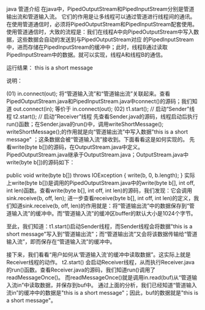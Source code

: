 java 管道介绍
在java中，PipedOutputStream和PipedInputStream分别是管道输出流和管道输入流。
它们的作用是让多线程可以通过管道进行线程间的通讯。在使用管道通信时，必须将PipedOutputStream和PipedInputStream配套使用。
使用管道通信时，大致的流程是：我们在线程A中向PipedOutputStream中写入数据，这些数据会自动的发送到与PipedOutputStream对应
 的PipedInputStream中，进而存储在PipedInputStream的缓冲中；此时，线程B通过读取PipedInputStream中的数据。就可以实现，线程A和线程B的通信。
 
 
 运行结果：
 this is a short message
 
 说明：
 
 (01) 
 in.connect(out); 
 将“管道输入流”和“管道输出流”关联起来。查看PipedOutputStream.java和PipedInputStream.java中connect()的源码；我们知道 out.connect(in); 等价于 in.connect(out);
 (02)
 t1.start(); // 启动“Sender”线程
 t2.start(); // 启动“Receiver”线程
 先查看Sender.java的源码，线程启动后执行run()函数；在Sender.java的run()中，调用writeShortMessage();
 writeShortMessage();的作用就是向“管道输出流”中写入数据"this is a short message" ；这条数据会被“管道输入流”接收到。下面看看这是如何实现的。
 先看write(byte b[])的源码，在OutputStream.java中定义。PipedOutputStream.java继承于OutputStream.java；OutputStream.java中write(byte b[])的源码如下：
 
 public void write(byte b[]) throws IOException {
     write(b, 0, b.length);
 }
 实际上write(byte b[])是调用的PipedOutputStream.java中的write(byte b[], int off, int len)函数。查看write(byte b[], int off, int len)的源码，我们发现：它会调用 sink.receive(b, off, len); 进一步查看receive(byte b[], int off, int len)的定义，我们知道sink.receive(b, off, len)的作用就是：将“管道输出流”中的数据保存到“管道输入流”的缓冲中。而“管道输入流”的缓冲区buffer的默认大小是1024个字节。
 
 至此，我们知道：t1.start()启动Sender线程，而Sender线程会将数据"this is a short message"写入到“管道输出流”；而“管道输出流”又会将该数据传输给“管道输入流”，即而保存在“管道输入流”的缓冲中。
 
 
 接下来，我们看看“用户如何从‘管道输入流’的缓冲中读取数据”。这实际上就是Receiver线程的动作。
 t2.start() 会启动Receiver线程，从而执行Receiver.java的run()函数。查看Receiver.java的源码，我们知道run()调用了readMessageOnce()。
 而readMessageOnce()就是调用in.read(buf)从“管道输入流in”中读取数据，并保存到buf中。
 通过上面的分析，我们已经知道“管道输入流in”的缓冲中的数据是"this is a short message"；因此，buf的数据就是"this is a short message"。
 